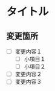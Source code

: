 <!-- このPRはブランチを切った後，直ちに作成し，ブランチ内で変更する箇所を次章に列挙する -->

<!-- PRの作成時にはLabelsとAssignees（担当者）を割り当て，責任の所在を明確にする -->
<!-- PRの内容をすべて実装した際にReviewersを指定して，変更管理の承認を受ける -->

# タイトル

<!-- Pull Requestの概要を２行程度で説明する -->
<!-- このPRはブランチを切った後，直ちに作成し，ブランチ内で変更する箇所を次章に列挙する -->

## 変更箇所

<!-- 変更内容を列挙し，小項目は必要に応じて利用する -->
<!-- Issuesから引用する際には「#00 を修正」のように記載し，Developmentに当該Issueを忘れずに登録する -->

- [ ] 変更内容１
  - [ ] 小項目１
  - [ ] 小項目２
- [ ] 変更内容２
- [ ] 変更内容３

<!--
## 承認者への申し送り事項

- 申し送り事項を記載しておく必要がある場合に追記する

-->
